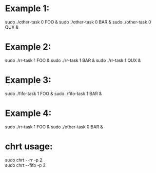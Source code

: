 # Example 1:
sudo ./other-task 0 FOO &
sudo ./other-task 0 BAR &
sudo ./other-task 0 QUX &

# Example 2:
sudo ./rr-task 1 FOO &
sudo ./rr-task 1 BAR &
sudo ./rr-task 1 QUX &

# Example 3:
sudo ./fifo-task 1 FOO &
sudo ./fifo-task 1 BAR &

# Example 4:
sudo ./rr-task 1 FOO &
sudo ./other-task 0 BAR &

# chrt usage:
sudo chrt --rr -p 2  
sudo chrt --fifo -p 2

